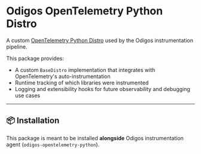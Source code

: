 # Odigos OpenTelemetry Python Distro

A custom [OpenTelemetry Python Distro](https://opentelemetry.io/docs/instrumentation/python/libraries/#distros) used by the Odigos instrumentation pipeline.

This package provides:
- A custom `BaseDistro` implementation that integrates with OpenTelemetry's auto-instrumentation
- Runtime tracking of which libraries were instrumented
- Logging and extensibility hooks for future observability and debugging use cases

---

## 📦 Installation

This package is meant to be installed **alongside** Odigos instrumentation agent (`odigos-opentelemetry-python`).
